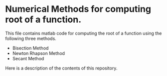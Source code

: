 Numerical Methods for computing root of a function.
===================================================

This file contains matlab code for computing the root of a function using the following three methods.

* Bisection Method
* Newton Rhapson Method
* Secant Method

Here is a description of the contents of this repository.
